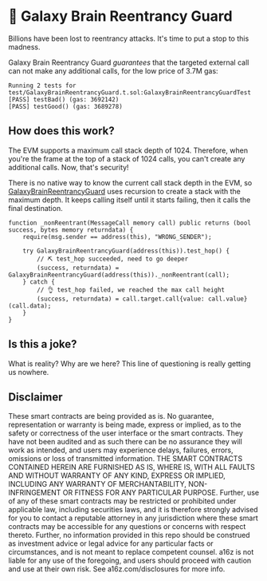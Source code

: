 # 🧠 Galaxy Brain Reentrancy Guard

Billions have been lost to reentrancy attacks. It's time to put a stop to this madness.

Galaxy Brain Reentrancy Guard *guarantees* that the targeted external call can not make any additional calls, for the low price of 3.7M gas:

```
Running 2 tests for test/GalaxyBrainReentrancyGuard.t.sol:GalaxyBrainReentrancyGuardTest
[PASS] testBad() (gas: 3692142)
[PASS] testGood() (gas: 3689278)
```

## How does this work?

The EVM supports a maximum call stack depth of 1024. Therefore, when you're the frame at the top of a stack of 1024 calls, you can't create any additional calls. Now, that's security!

There is no native way to know the current call stack depth in the EVM, so [GalaxyBrainReentrancyGuard](https://github.com/karmacoma-eth/galaxy-brain-reentrancy-guard/blob/main/src/GalaxyBrainReentrancyGuard.sol) uses recursion to create a stack with the maximum depth. It keeps calling itself until it starts failing, then it calls the final destination.

```solidity
function _nonReentrant(MessageCall memory call) public returns (bool success, bytes memory returndata) {
    require(msg.sender == address(this), "WRONG_SENDER");

    try GalaxyBrainReentrancyGuard(address(this)).test_hop() {
        // ⛏️ test_hop succeeded, need to go deeper
        (success, returndata) = GalaxyBrainReentrancyGuard(address(this))._nonReentrant(call);
    } catch {
        // 👌 test_hop failed, we reached the max call height
        (success, returndata) = call.target.call{value: call.value}(call.data);
    }
}
```

## Is this a joke?

What is reality? Why are we here? This line of questioning is really getting us nowhere.


## Disclaimer

These smart contracts are being provided as is. No guarantee, representation or warranty is being made, express or implied, as to the safety or correctness of the user interface or the smart contracts. They have not been audited and as such there can be no assurance they will work as intended, and users may experience delays, failures, errors, omissions or loss of transmitted information. THE SMART CONTRACTS CONTAINED HEREIN ARE FURNISHED AS IS, WHERE IS, WITH ALL FAULTS AND WITHOUT WARRANTY OF ANY KIND, EXPRESS OR IMPLIED, INCLUDING ANY WARRANTY OF MERCHANTABILITY, NON- INFRINGEMENT OR FITNESS FOR ANY PARTICULAR PURPOSE. Further, use of any of these smart contracts may be restricted or prohibited under applicable law, including securities laws, and it is therefore strongly advised for you to contact a reputable attorney in any jurisdiction where these smart contracts may be accessible for any questions or concerns with respect thereto. Further, no information provided in this repo should be construed as investment advice or legal advice for any particular facts or circumstances, and is not meant to replace competent counsel. a16z is not liable for any use of the foregoing, and users should proceed with caution and use at their own risk. See a16z.com/disclosures for more info.
